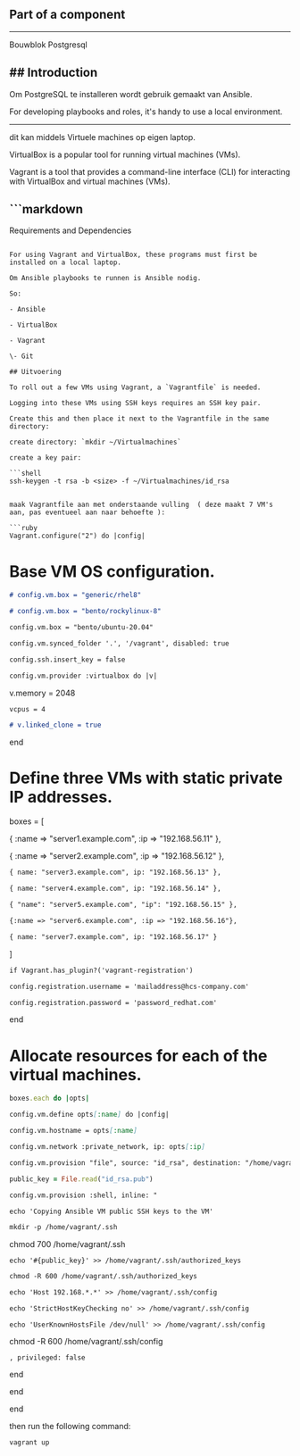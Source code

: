 ## Part of a component

---

Bouwblok Postgresql

## ## Introduction

Om PostgreSQL te installeren wordt gebruik gemaakt van Ansible.

For developing playbooks and roles, it's handy to use a local environment.

---

dit kan middels Virtuele machines op eigen laptop.

VirtualBox is a popular tool for running virtual machines (VMs).

Vagrant is a tool that provides a command-line interface (CLI) for interacting with VirtualBox and virtual machines (VMs).

## ```markdown
Requirements and Dependencies
```

For using Vagrant and VirtualBox, these programs must first be installed on a local laptop.

Om Ansible playbooks te runnen is Ansible nodig.

So:

- Ansible

- VirtualBox

- Vagrant

\- Git

## Uitvoering

To roll out a few VMs using Vagrant, a `Vagrantfile` is needed.

Logging into these VMs using SSH keys requires an SSH key pair.

Create this and then place it next to the Vagrantfile in the same directory:

create directory: `mkdir ~/Virtualmachines`

create a key pair:

```shell
ssh-keygen -t rsa -b <size> -f ~/Virtualmachines/id_rsa
```

```

maak Vagrantfile aan met onderstaande vulling  ( deze maakt 7 VM's aan, pas eventueel aan naar behoefte ):

```ruby
Vagrant.configure("2") do |config|
```

# Base VM OS configuration.

```markdown
# config.vm.box = "generic/rhel8"
```

```markdown
# config.vm.box = "bento/rockylinux-8"
```

```markdown
config.vm.box = "bento/ubuntu-20.04"
```

```markdown
config.vm.synced_folder '.', '/vagrant', disabled: true
```

```markdown
config.ssh.insert_key = false
```

```markdown
config.vm.provider :virtualbox do |v|
```

v.memory = 2048

`vcpus = 4`

```markdown
# v.linked_clone = true
```

end

# Define three VMs with static private IP addresses.

boxes = \[

{ :name => "server1.example.com", :ip => "192.168.56.11" },

{ :name => "server2.example.com", :ip => "192.168.56.12" },

```markdown
{ name: "server3.example.com", ip: "192.168.56.13" },
```

```markdown
{ name: "server4.example.com", ip: "192.168.56.14" },
```

```markdown
{ "name": "server5.example.com", "ip": "192.168.56.15" },
```

```markdown
{:name => "server6.example.com", :ip => "192.168.56.16"},
```

```markdown
{ name: "server7.example.com", ip: "192.168.56.17" }
```

\]

```markdown
if Vagrant.has_plugin?('vagrant-registration')
```

```markdown
config.registration.username = 'mailaddress@hcs-company.com'
```

```markdown
config.registration.password = 'password_redhat.com'
```

end

# Allocate resources for each of the virtual machines.

```ruby
boxes.each do |opts|
```

```markdown
config.vm.define opts[:name] do |config|
```

```markdown
config.vm.hostname = opts[:name]
```

```markdown
config.vm.network :private_network, ip: opts[:ip]
```

```markdown
config.vm.provision "file", source: "id_rsa", destination: "/home/vagrant/.ssh/id_rsa"
```

```ruby
public_key = File.read("id_rsa.pub")
```

```markdown
config.vm.provision :shell, inline: "
```

```markdown
echo 'Copying Ansible VM public SSH keys to the VM'
```

```markdown
mkdir -p /home/vagrant/.ssh
```

chmod 700 /home/vagrant/.ssh

```shell
echo '#{public_key}' >> /home/vagrant/.ssh/authorized_keys
```

```markdown
chmod -R 600 /home/vagrant/.ssh/authorized_keys
```

```markdown
echo 'Host 192.168.*.*' >> /home/vagrant/.ssh/config
```

```markdown
echo 'StrictHostKeyChecking no' >> /home/vagrant/.ssh/config
```

```
echo 'UserKnownHostsFile /dev/null' >> /home/vagrant/.ssh/config
```

chmod -R 600 /home/vagrant/.ssh/config

`, privileged: false`

end

end

end

then run the following command:

```bash
vagrant up
```

